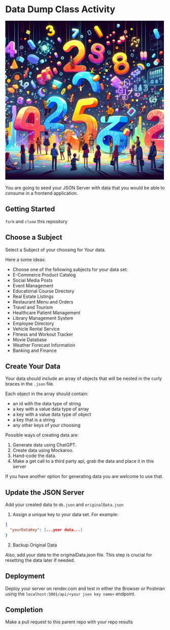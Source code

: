 # Data Dump Class Activity

<img src="digital.png" height="500" width="500">

You are going to seed your JSON Server with data that you would be able to consume in a frontend application.

## Getting Started

`fork` and `clone` this repository

## Choose a Subject

Select a Subject of your choosing for Your data.

Here a some ideas:

- Choose one of the following subjects for your data set:
- E-Commerce Product Catalog
- Social Media Posts
- Event Management
- Educational Course Directory
- Real Estate Listings
- Restaurant Menu and Orders
- Travel and Tourism
- Healthcare Patient Management
- Library Management System
- Employee Directory
- Vehicle Rental Service
- Fitness and Workout Tracker
- Movie Database
- Weather Forecast Information
- Banking and Finance

## Create Your Data

Your data should include an array of objects that will be nested in the curly braces in the `.json` file.

Each object in the array should contain:

- an id with the data type of string
- a key with a value data type of array
- a key with a value data type of object
- a key that is a string
- any other keys of your choosing

Possible ways of creating data are:

1. Generate data using ChatGPT.
1. Create data using Mockaroo.
1. Hand-code the data.
1. Make a get call to a third party api, grab the data and place it in this server

If you have another option for generating data you are welcome to use that.

## Update the JSON Server

Add your created data to `db.json` and `originalData.json`

1. Assign a unique key to your data set. For example:

```json
{
  "yourDataKey": [...your data...]
}
```

2. Backup Original Data

Also, add your data to the originalData.json file. This step is crucial for resetting the data later if needed.

## Deployment

Deploy your server on render.com and test in either the Browser or Postman using the `localhost:5001/api/<your json key name>` endpoint.

## Completion

Make a pull request to this parent repo with your repo results
